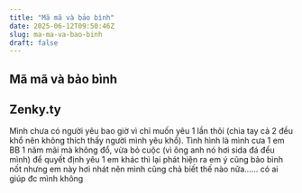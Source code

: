 ```yaml
---
title: "Mã mã và bảo bình"
date: 2025-06-12T09:50:46Z
slug: ma-ma-va-bao-binh
draft: false
---
```


## Mã mã và bảo bình

## Zenky.ty

Mình chưa có người yêu bao giờ vì chỉ muốn yêu 1 lần thôi (chia tay cả 2 đều khổ nên không thích thấy người mình yêu khổ). Tình hình là mình cưa 1 em BB 1 năm mãi mà không đổ, vừa bỏ cuộc (vì ông anh nó hơi sida đá đểu mình) để quyết định yêu 1 em khác thì lại phát hiện ra em ý cũng bảo bình nốt nhưng em này hơi nhát nên mình cũng chả biết thế nào nữa...... có ai giúp đc mình không